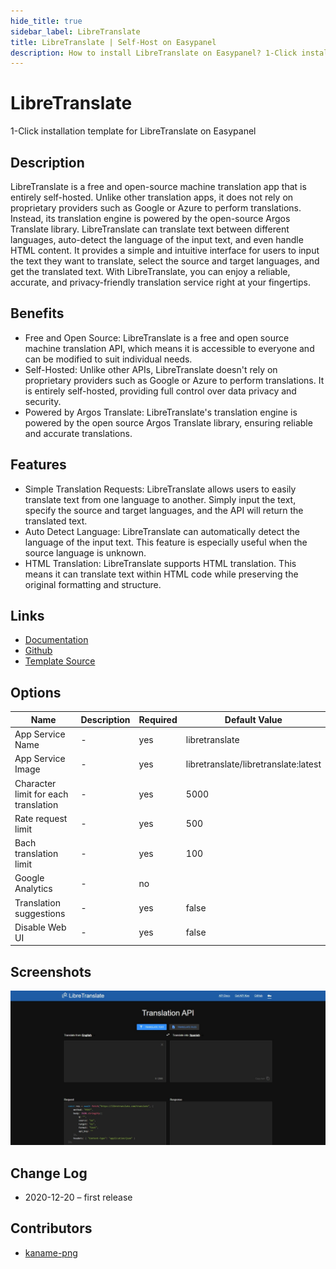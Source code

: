 ```yaml
---
hide_title: true
sidebar_label: LibreTranslate
title: LibreTranslate | Self-Host on Easypanel
description: How to install LibreTranslate on Easypanel? 1-Click installation template for LibreTranslate on Easypanel
---
```


<!-- generated -->

# LibreTranslate

1-Click installation template for LibreTranslate on Easypanel

## Description

LibreTranslate is a free and open-source machine translation app that is entirely self-hosted. Unlike other translation apps, it does not rely on proprietary providers such as Google or Azure to perform translations. Instead, its translation engine is powered by the open-source Argos Translate library. LibreTranslate can translate text between different languages, auto-detect the language of the input text, and even handle HTML content. It provides a simple and intuitive interface for users to input the text they want to translate, select the source and target languages, and get the translated text. With LibreTranslate, you can enjoy a reliable, accurate, and privacy-friendly translation service right at your fingertips.

## Benefits

- Free and Open Source: LibreTranslate is a free and open source machine translation API, which means it is accessible to everyone and can be modified to suit individual needs.
- Self-Hosted: Unlike other APIs, LibreTranslate doesn't rely on proprietary providers such as Google or Azure to perform translations. It is entirely self-hosted, providing full control over data privacy and security.
- Powered by Argos Translate: LibreTranslate's translation engine is powered by the open source Argos Translate library, ensuring reliable and accurate translations.

## Features

- Simple Translation Requests: LibreTranslate allows users to easily translate text from one language to another. Simply input the text, specify the source and target languages, and the API will return the translated text.
- Auto Detect Language: LibreTranslate can automatically detect the language of the input text. This feature is especially useful when the source language is unknown.
- HTML Translation: LibreTranslate supports HTML translation. This means it can translate text within HTML code while preserving the original formatting and structure.

## Links

- [Documentation](https://github.com/LibreTranslate/LibreTranslate/blob/master/README.md)
- [Github](https://github.com/LibreTranslate/LibreTranslate)
- [Template Source](https://github.com/easypanel-io/templates/tree/main/templates/libretranslate)

## Options

Name | Description | Required | Default Value
-|-|-|-
App Service Name | - | yes | libretranslate
App Service Image | - | yes | libretranslate/libretranslate:latest
Character limit for each translation | - | yes | 5000
Rate request limit | - | yes | 500
Bach translation limit | - | yes | 100
Google Analytics | - | no | 
Translation suggestions | - | yes | false
Disable Web UI | - | yes | false

## Screenshots

![LibreTranslate Screenshot](./assets/screenshot.jpg)

## Change Log

- 2020-12-20 – first release

## Contributors

- [kaname-png](https://github.com/kaname-png)
